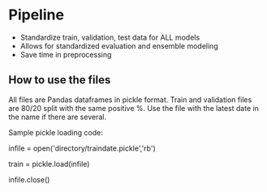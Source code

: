# Pipeline

 - Standardize train, validation, test data for ALL models
- Allows for standardized evaluation and ensemble modeling
- Save time in preprocessing

## How to use the files
All files are Pandas dataframes in pickle format. 
Train and validation files are 80/20 split with the same positive %. 
Use the file with the latest date in the name if there are several.

Sample pickle loading code:

infile = open('directory/traindate.pickle','rb')

train = pickle.load(infile)

infile.close()
